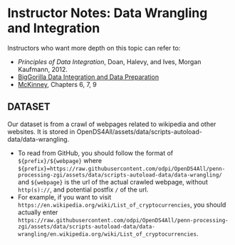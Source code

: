 # Instructor Notes: Data Wrangling and Integration

Instructors who want more depth on this topic can refer to:

* *Principles of Data Integration*, Doan, Halevy, and Ives, Morgan Kaufmann, 2012.
* [BigGorilla Data Integration and Data Preparation](https://www.biggorilla.org/)
* [McKinney](https://www.programmer-books.com/wp-content/uploads/2019/04/Python-for-Data-Analysis-2nd-Edition.pdf), Chapters 6, 7, 9

## DATASET

Our dataset is from a crawl of webpages related to wikipedia and other websites. It is stored in OpenDS4All/assets/data/scripts-autoload-data/data-wrangling. 
* To read from GitHub, you should follow the format of `${prefix}/${webpage}` where `${prefix}=https://raw.githubusercontent.com/odpi/OpenDS4All/penn-processing-zgi/assets/data/scripts-autoload-data/data-wrangling/` and `${webpage}` is the url of the actual crawled webpage, without `http(s)://`, and potential postfix `/` of the url. 
* For example, if you want to visit `https://en.wikipedia.org/wiki/List_of_cryptocurrencies`, you should actually enter `https://raw.githubusercontent.com/odpi/OpenDS4All/penn-processing-zgi/assets/data/scripts-autoload-data/data-wrangling/en.wikipedia.org/wiki/List_of_cryptocurrencies`. 

